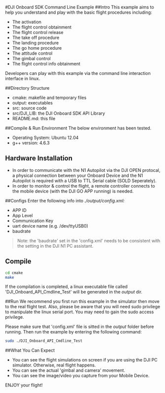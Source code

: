 #DJI Onboard SDK Command Line Example
##Intro
This example aims to help you understand and play with the basic flight procedures including:

* The activation
* The flight control obtainment
* The flight control release
* The take off procedure
* The landing procedure
* The go home procedure
* The attitude control
* The gimbal control
* The flight control info obtainment  

Developers can play with this example via the command line interaction interface in linux.

##Directory Structure
* cmake: makefile and temporary files
* output: executables
* src: source code
* src/DJI_LIB: the DJI Onboard SDK API Library
* README.md: this file

##Compile & Run Environment
The below environment has been tested.
* Operating System: Ubuntu 12.04
* g++ version: 4.6.3

## Hardware Installation
* In order to communicate with the N1 Autopilot via the DJI OPEN protocal, a physical connection between your Onboard Device and the N1 Autopilot is required with a USB to TTL Serial cable (SOLD Seperately).
* In order to monitor & control the flight, a remote controller connects to the mobile device (with the DJI GO APP running) is needed.

##Configs
Enter the following info into *./output/config.xml:*

* APP ID
* App Level
* Communication Key
* uart device name (e.g. /dev/ttyUSB0)
* baudrate

>Note: the 'baudrate' set in the 'config.xml' needs to be consistent with the setting in the DJI N1 PC assistant.

## Compile
~~~bash
cd cmake
make
~~~

If the compilation is completed, a linux executable file called 'DJI_Onboard_API_Cmdline_Test' will be generated in the *output* dir.

##Run
We recommend you first run this example in the simulator then move to the real flight test. Also, please be aware that you will need sudo privilege to manipulate the linux serial port. You may need to gain the sudo access privilege.

Please make sure that 'config.xml' file is sitted in the *output* folder before running. Then run the example by entering the following command:
~~~bash
sudo ./DJI_Onboard_API_Cmdline_Test
~~~

##What You Can Expect
* You can see the flight simulations on screen if you are using the DJI PC simulator. Otherwise, real flight happens.
* You can see the actual 'gimbal and camera' movement.
* You can see the image/video you capture from your Mobile Device.

ENJOY your flight!
